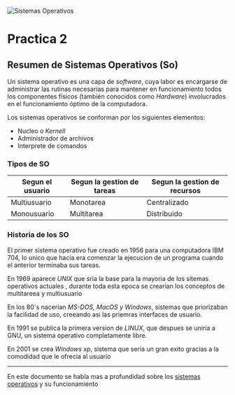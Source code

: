 ![Sistemas Operativos](https://www.itsitio.com/wp-content/uploads/d/sistema-operativo-iot-itsitio-latam.jpg)
# Practica 2 
## Resumen de Sistemas Operativos (So)
Un sistema operativo es una capa de _software_, cuya labor es encargarse de administrar las rutinas necesarias
para mantener en funcionamiento todos los componentes físicos (también conocidos como
_Hardware_) involucrados en el funcionamiento óptimo de la computadora. 

Los sistemas operativos se conforman por los siguientes elementos:  
- Nucleo o _Kernell_
- Administrador de archivos
- Interprete de comandos

### Tipos de SO
| Segun el usuario| Segun la gestion de tareas | Segun la gestion de recursos|
| ---------       | ---------                  | ---------                   |
| Multiusuario    | Monotarea                  | Centralizado                |
| Monousuario     | Multitarea                 | Distribuido                 |

### Historia de los SO

El primer sistema operativo fue creado en 1956 para una computadora IBM 704, lo unico que hacia era comenzar la ejecucion de un programa cuando el anterior terminaba sus tareas.

En 1969 aparece _UNIX_ que sria la base para la mayoria de los sitemas operativos actuales , durante toda esta epoca se crearian los conceptos de multitareea y multiusuario

En los 80´s nacerian _MS-DOS, MacOS y Windows_, sistemas que priorizaban la facilidad de uso, creeando asi las priemras interfaces de usuario.

En 1991 se publica la primera version de _LINUX_, que despues se uniria a GNU, un sistema operativo completamente libre.

En 2001 se crea _Windows xp_, sistema que seria un gran exito gracias a la comodidad que le ofrecia al usuario 

---
En este documento se habla mas a profundidad sobre los [sistemas operativos](https://oa.upm.es/36552/1/SORYP.pdf) y su funcionamiento


